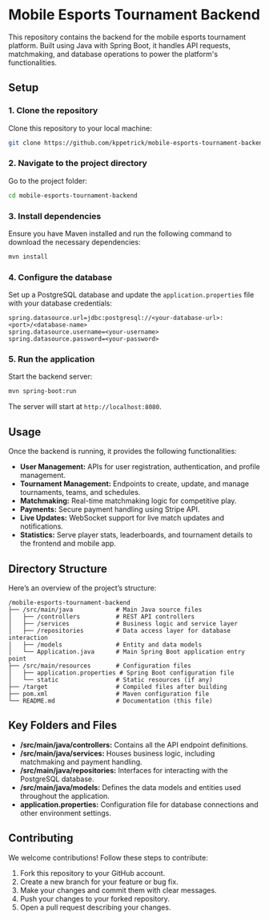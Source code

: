 # Mobile Esports Tournament Backend

This repository contains the backend for the mobile esports tournament platform. Built using Java with Spring Boot, it handles API requests, matchmaking, and database operations to power the platform's functionalities.

## Setup

### 1. Clone the repository
Clone this repository to your local machine:
```bash
git clone https://github.com/kppetrick/mobile-esports-tournament-backend.git
```

### 2. Navigate to the project directory
Go to the project folder:
```bash
cd mobile-esports-tournament-backend
```

### 3. Install dependencies
Ensure you have Maven installed and run the following command to download the necessary dependencies:
```bash
mvn install
```

### 4. Configure the database
Set up a PostgreSQL database and update the `application.properties` file with your database credentials:
```properties
spring.datasource.url=jdbc:postgresql://<your-database-url>:<port>/<database-name>
spring.datasource.username=<your-username>
spring.datasource.password=<your-password>
```

### 5. Run the application
Start the backend server:
```bash
mvn spring-boot:run
```
The server will start at `http://localhost:8080`.

## Usage

Once the backend is running, it provides the following functionalities:

- **User Management:** APIs for user registration, authentication, and profile management.
- **Tournament Management:** Endpoints to create, update, and manage tournaments, teams, and schedules.
- **Matchmaking:** Real-time matchmaking logic for competitive play.
- **Payments:** Secure payment handling using Stripe API.
- **Live Updates:** WebSocket support for live match updates and notifications.
- **Statistics:** Serve player stats, leaderboards, and tournament details to the frontend and mobile app.

## Directory Structure
Here’s an overview of the project’s structure:
```
/mobile-esports-tournament-backend
├── /src/main/java            # Main Java source files
│   ├── /controllers          # REST API controllers
│   ├── /services             # Business logic and service layer
│   ├── /repositories         # Data access layer for database interaction
│   ├── /models               # Entity and data models
│   └── Application.java      # Main Spring Boot application entry point
├── /src/main/resources       # Configuration files
│   ├── application.properties # Spring Boot configuration file
│   └── static                # Static resources (if any)
├── /target                   # Compiled files after building
├── pom.xml                   # Maven configuration file
└── README.md                 # Documentation (this file)
```
## Key Folders and Files

- **/src/main/java/controllers:** Contains all the API endpoint definitions.
- **/src/main/java/services:** Houses business logic, including matchmaking and payment handling.
- **/src/main/java/repositories:** Interfaces for interacting with the PostgreSQL database.
- **/src/main/java/models:** Defines the data models and entities used throughout the application.
- **application.properties:** Configuration file for database connections and other environment settings.

## Contributing

We welcome contributions! Follow these steps to contribute:

1. Fork this repository to your GitHub account.
2. Create a new branch for your feature or bug fix.
3. Make your changes and commit them with clear messages.
4. Push your changes to your forked repository.
5. Open a pull request describing your changes.

